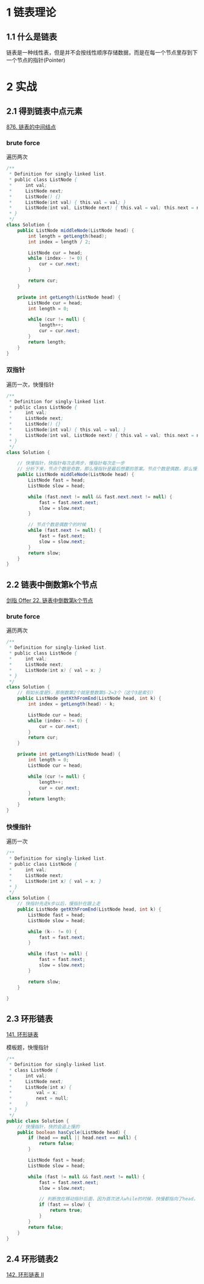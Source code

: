 # 1 链表理论

## 1.1 什么是链表

链表是一种线性表，但是并不会按线性顺序存储数据，而是在每一个节点里存到下一个节点的指针(Pointer)



# 2 实战

## 2.1 得到链表中点元素

[876. 链表的中间结点](https://leetcode.cn/problems/middle-of-the-linked-list/)

### brute force

遍历两次

```java
/**
 * Definition for singly-linked list.
 * public class ListNode {
 *     int val;
 *     ListNode next;
 *     ListNode() {}
 *     ListNode(int val) { this.val = val; }
 *     ListNode(int val, ListNode next) { this.val = val; this.next = next; }
 * }
 */
class Solution {
    public ListNode middleNode(ListNode head) {
        int length = getLength(head);
        int index = length / 2;

        ListNode cur = head;
        while (index-- != 0) {
            cur = cur.next;
        }

        return cur;
    }

    private int getLength(ListNode head) {
        ListNode cur = head;
        int length = 0;

        while (cur != null) {
            length++;
            cur = cur.next;
        }
        return length;
    }
}
```





### 双指针

遍历一次，快慢指针

```java
/**
 * Definition for singly-linked list.
 * public class ListNode {
 *     int val;
 *     ListNode next;
 *     ListNode() {}
 *     ListNode(int val) { this.val = val; }
 *     ListNode(int val, ListNode next) { this.val = val; this.next = next; }
 * }
 */
class Solution {

    // 快慢指针，快指针每次走两步，慢指针每次走一步
    // 分析下来，节点个数是奇数，那么慢指针是最后想要的答案。节点个数是偶数，那么慢指针还需要再走一步才能走到中间位置
    public ListNode middleNode(ListNode head) {
        ListNode fast = head;
        ListNode slow = head;

        while (fast.next != null && fast.next.next != null) {
            fast = fast.next.next;
            slow = slow.next;
        }

        // 节点个数是偶数个的时候
        while (fast.next != null) {
            fast = fast.next;
            slow = slow.next;
        }
        return slow;
    }
}
```



## 2.2 链表中倒数第k个节点

[剑指 Offer 22. 链表中倒数第k个节点](https://leetcode.cn/problems/lian-biao-zhong-dao-shu-di-kge-jie-dian-lcof/)

### brute force

遍历两次

```java
/**
 * Definition for singly-linked list.
 * public class ListNode {
 *     int val;
 *     ListNode next;
 *     ListNode(int x) { val = x; }
 * }
 */
class Solution {
    // 假如长度是5，那倒数第2个就是整数第5-2=3个（这个3是索引）
    public ListNode getKthFromEnd(ListNode head, int k) {
        int index = getLength(head) - k;

        ListNode cur = head;
        while (index-- != 0) {
            cur = cur.next;
        }
        return cur;
    }

    private int getLength(ListNode head) {
        int length = 0;
        ListNode cur = head;

        while (cur != null) {
            length++;
            cur = cur.next;
        }
        return length;
    }
}
```



### 快慢指针

遍历一次

```java
/**
 * Definition for singly-linked list.
 * public class ListNode {
 *     int val;
 *     ListNode next;
 *     ListNode(int x) { val = x; }
 * }
 */
class Solution {
    // 快指针先走k步以后，慢指针在跟上走
    public ListNode getKthFromEnd(ListNode head, int k) {
        ListNode fast = head;
        ListNode slow = head;

        while (k-- != 0) {
            fast = fast.next;
        }

        while (fast != null) {
            fast = fast.next;
            slow = slow.next;
        }

        return slow;
    }

}
```



## 2.3 环形链表

[141. 环形链表](https://leetcode.cn/problems/linked-list-cycle/)

模板题，快慢指针

```java
/**
 * Definition for singly-linked list.
 * class ListNode {
 *     int val;
 *     ListNode next;
 *     ListNode(int x) {
 *         val = x;
 *         next = null;
 *     }
 * }
 */
public class Solution {
    // 快慢指针，快的会追上慢的
    public boolean hasCycle(ListNode head) {
        if (head == null || head.next == null) {
            return false;
        }

        ListNode fast = head;
        ListNode slow = head;

        while (fast != null && fast.next != null) {
            fast = fast.next.next;
            slow = slow.next;

            // 判断放在移动指针后面，因为首次进入while的时候，快慢都指向了head，会直接判断成功
            if (fast == slow) {
                return true;
            }
        }
        return false;
    }
}
```



## 2.4 环形链表2

[142. 环形链表 II](https://leetcode.cn/problems/linked-list-cycle-ii/)



```java
```

